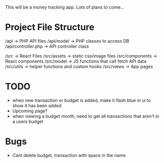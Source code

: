 This will be a money tracking app. Lots of plans to come...

# Project File Structure

/api -> PHP API files
/api/model -> PHP classes to access DB
/api/controller.php -> API controller class

/src -> React Files
/src/assets -> static css/image files
/src/components -> React components
/src/model -> JS functions that call fetch API data
/src/utils -> helper functions and custom hooks
/src/views -> App pages

# TODO
- when new transaction or budget is added, make it flash blue in ui to show it has been added
- Upcoming page?
- when viewing a budget month, need to get all transactions that aren't in a users budget

# Bugs
- Cant delete budget, transaction with space in the name
